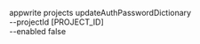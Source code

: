 appwrite projects updateAuthPasswordDictionary \
        --projectId [PROJECT_ID] \
        --enabled false
